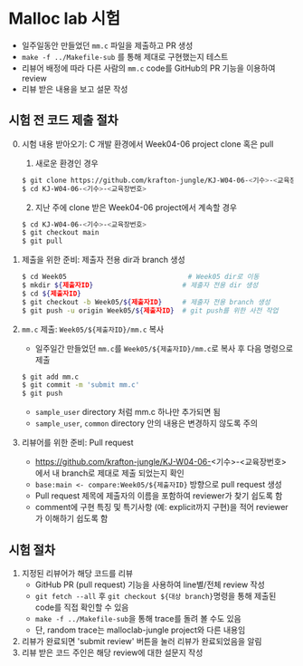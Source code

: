 # Malloc lab 시험

- 일주일동안 만들었던 `mm.c` 파일을 제출하고 PR 생성
- `make -f ../Makefile-sub` 를 통해 제대로 구현했는지 테스트
- 리뷰어 배정에 따라 다른 사람의 `mm.c` code를 GitHub의 PR 기능을 이용하여 review
- 리뷰 받은 내용을 보고 설문 작성

## 시험 전 코드 제출 절차

0. 시험 내용 받아오기: C 개발 환경에서 Week04-06 project clone 혹은 pull
    1. 새로운 환경인 경우
    ```sh
    $ git clone https://github.com/krafton-jungle/KJ-W04-06-<기수>-<교육장번호>.git
    $ cd KJ-W04-06-<기수>-<교육장번호>
    ```

    2. 지난 주에 clone 받은 Week04-06 project에서 계속할 경우
    ```sh
    $ cd KJ-W04-06-<기수>-<교육장번호>
    $ git checkout main
    $ git pull
    ```

1. 제출을 위한 준비: 제출자 전용 dir과 branch 생성
    ```sh
    $ cd Week05                              # Week05 dir로 이동
    $ mkdir ${제출자ID}                      # 제출자 전용 dir 생성
    $ cd ${제출자ID}
    $ git checkout -b Week05/${제출자ID}     # 제출자 전용 branch 생성
    $ git push -u origin Week05/${제출자ID}  # git push를 위한 사전 작업
    ```
2. `mm.c` 제출: `Week05/${제출자ID}/mm.c` 복사
    - 일주일간 만들었던 `mm.c`를 `Week05/${제출자ID}/mm.c`로 복사 후 다음 명령으로 제출
    ```sh
    $ git add mm.c
    $ git commit -m 'submit mm.c'
    $ git push
    ```
    - `sample_user` directory 처럼 mm.c 하나만 추가되면 됨
    - `sample_user`, `common` directory 안의 내용은 변경하지 않도록 주의
3. 리뷰어를 위한 준비: Pull request
    - https://github.com/krafton-jungle/KJ-W04-06-<기수>-<교육장번호> 에서 내 branch로 제대로 제출 되었는지 확인
    - `base:main <- compare:Week05/${제출자ID}` 방향으로 pull request 생성
    - Pull request 제목에 제출자의 이름을 포함하여 reviewer가 찾기 쉽도록 함
    - comment에 구현 특징 및 특기사항 (예: explicit까지 구현)을 적어
      reviewer가 이해하기 쉽도록 함

## 시험 절차
1. 지정된 리뷰어가 해당 코드를 리뷰
    - GitHub PR (pull request) 기능을 사용하여 line별/전체 review 작성
    - `git fetch --all` 후 `git checkout ${대상 branch}`명령을 통해 제출된 code를 직접 확인할 수 있음
    - `make -f ../Makefile-sub`을 통해 trace를 돌려 볼 수도 있음
    - 단, random trace는 malloclab-jungle project와 다른 내용임
2. 리뷰가 완료되면 'submit review' 버튼을 눌러 리뷰가 완료되었음을 알림
3. 리뷰 받은 코드 주인은 해당 review에 대한 설문지 작성
